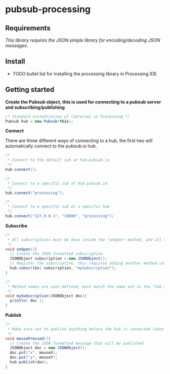 # pubsub-processing

## Requirements
*This library requires the JSON.simple library for encoding/decoding JSON messages.*

## Install
* TODO bullet list for installing the processing library in Processing IDE

## Getting started

**Create the Pubsub object, this is used for connecting to a pubsub server and subscribing/publishing**

``` java
/* Standard instantiation of libraries in Processing */
Pubsub hub = new Pubsub(this);
```

**Connect**

There are three different ways of connecting to a hub, the first two will automatically connect to the pubsub.io hub.

``` java
/*
 * Connect to the default sub at hub.pubsub.io
 */
hub.connect();
```

``` java
/*
 * Connect to a specific sub at hub.pubsub.io
 */
hub.connect("processing");
```

``` java
/*
 * Connect to a specific sub at a specific hub
 */
hub.connect("127.0.0.1", "10000", "processing");
```
 
**Subscribe**

``` java
/*
 * All subscriptions must be done inside the "onOpen" method, and all subscriptions must be JSON formatted!
 */
void onOpen(){
  // Create the JSON formatted subscription
  JSONObject subscription = new JSONObject();
  // Register the subscription, this requires adding another method called "mySubscription"
  hub.subscribe( subscription, "mySubscription");
}

/*
 * Method names are user-defined, must match the name set in the "hub.subscribe" method.
 */
void mySubscription(JSONObject doc){
  println( doc );
}
```

**Publish**

``` java
/*
 * Make sure not to publish anything before the hub is connected (when onOpen has been called!), otherwise your application might fail.
 */
void mousePressed(){
  // Create the JSON formatted message that will be published
  JSONObject doc = new JSONObject();
  doc.put("x", mouseX);
  doc.put("y", mouseY);
  hub.publish(doc);
}
```